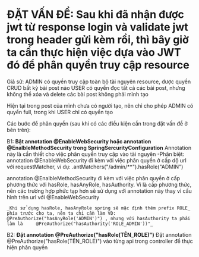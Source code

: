 # ĐẶT VẤN ĐỀ: Sau khi đã nhận được jwt từ response login và validate jwt trong header gửi kèm rồi, thì bây giờ ta cần thực hiện việc dựa vào JWT đó để phân quyền truy cập resource

Giả sử: 
ADMIN có quyền truy cập toàn bộ tài nguyên resource, được quyền CRUD bất kỳ bài post nào
USER có quyền đọc tất cả các bài post, nhưng không thể xóa và delete các bài post không phải mình tạo

Hiện tại trong post của mình chưa có người tạo, nên chỉ cho phép ADMIN có quyền full, trong khi USER chỉ có quyền tạo

Các bước để phân quyền (sau khi có các điều kiện cần trong đặt vấn đề ở bên trên):

B1: **Bật annotation @EnableWebSecurity hoặc annotation @EnalbleMethodSecurity trong SpringSercurityConfiguration**
Annotation này là cần thiết cho việc phân quyền truy cập vào tài nguyên
-Phân biệt: 
   annotation  @EnableWebSecurity đi kèm với việc phân quyền ở cấp dộ url với requestMatcher, 
   ví dụ:   .antMatchers("/admin/**").hasRole("ADMIN")

   annotation  @EnalbleMethodSecurity đi kèm với việc phân quyền ở cấp phương thức với hasRole, hasAnyRole, hasAuthority. Vì là cấp phương thức, nên các trường hợp phức tạp hơn sẽ sử dụng với annotation này thay vì cấu hình trên url với @EnableWebSecurity

    _Khi sử dụng hasRole, hasAnyRole spring sẽ mặc định thêm prefix ROLE_ phía trước cho ta, nên ta chỉ cần làm VD:  
    @PreAuthorize("hasAnyRole('ADMIN')") , nhưng với hasAuthority ta phải làm là     @PreAuthorize("hasAuthority('ROLE_ADMIN'))"_

B2: **Đặt annotation @PreAuthorize("hasRole(TÊN_ROLE)")**
Đặt annotation @PreAuthorize("hasRole(TÊN_ROLE)") vào từng api trong controller để thực hiện phân quyền